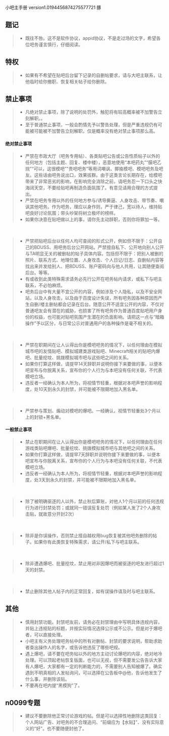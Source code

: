 小吧主手册 version1.0194456874275577721
豚

## 题记 
> - 既往不咎。这不是软件协议，appid协议，不是走过场的文字，希望各位吧务谨言慎行，仔细阅读。


        

## 特权 

> - 如果有不希望在贴吧后台留下记录的自删帖要求，请与大吧主联系，让他临时给你撤职、恢复相关帖子给你删除。

## 禁止事项 

> - 凡绝对禁止事项，除了说明的处罚外，触犯将有较高概率被不加警告立刻解职。。
> - 至于普通禁止事项，一般会酌情先予以警告处理，但是严重违规仍有可能被可能被不加警告立刻解职，仅是概率没有绝对禁止事项那么高。



#### 绝对禁止事项

    

> - 严禁在市政大厅（吧务专用帖）、各类贴吧公告或公告性质帖子以外的任何地方（包括主题、回复、楼中楼），恶意地使用“本吧药丸”“膜吧乙烷”“可以，这很模吧”"贵吧吧务”等用词嘲讽、揶揄模吧、模吧吧务及吧友。这些话由吧务说出口，效果拔群。由于这类言论长期存在，给模吧带来了非常恶劣的影响，在影响完全消除之前，请吧务忍一下口头之快海阔天空，不要给贴吧再制造负面氛围了。有意见请用合理的方式提出。
> - 严禁在吧务专用以外的任何地方参与/诱导撕逼、人身攻击、带节奏、嘲讽其他吧务。作为吧务，理应以身作则，严于律己，宽以待人，维持贴吧良好讨论氛围；带头吵架将树立极坏的榜样。
> - 如果你决意在贴吧做以上的事，请你先主动辞职，否则你将罪加一等。

　　
　　

> - 严禁把贴吧后台以任何人均可查阅的形式公开，例如但不限于：公开自己的BDUSS、用吧务后台公开网站。严禁擅自私下、公开地向别人公开与TA明显无关的被删帖的帖子具体内容。包括但不限于：把别人被删的照片、联系方式、地理位置、人身攻击、个人日记/日志、自删帖内容等找出来并发给别人、把BDUSS、账户密码向与他人共用，让其随便查阅后台。等等。
> - 有或收到此类特殊需求请务必先行公开在吧务帖内请求，或私下与吧主联系，不必怕麻烦。
> - 吧务后台中有大量不宜公开的内容，例如涉及个人隐私，以及不安全网站，以及人身攻击，以及由于百度设计失误，所有吧务因各种原因而产生自删/楼主删帖都会记录在后台。随意公开不适宜公开的内容，不仅对普通吧友会有潜在的威胁，也损害了所有吧务作为普通百度贴吧用户身份的权益，也可能对贴吧氛围产生潜在的负面影响。请把这一点与“暗箱操作”予以区分，与日常公示对普通用户的各种操作是毫不相关的。
        
　　
　　
　　
> - 严禁在职期间在让人认得出你是模吧吧务的情况下，以任何理由在模拟城市吧的友情贴吧、模拟城建类游戏贴吧、Minecraft相关的贴吧内爆吧、批量挖坟、挑拨模拟城市吧与这些吧之间的关系。
> - 如果你打算这样做，请提早14天辞职并说明你接下来要做的事，以便本吧宣布与你脱离关系，宣布你的个人行为与本吧没有任何关联，不代表模吧立场。
> - 违反者一经确认为本人所为，将视情节轻重，根据对本吧声誉的影响程度，处10天到永久的封禁，并可能被不限期地加入黑名单。
    
　　
> - 严禁参与策划、煽动对模吧的爆吧。一经确认，视情节轻重处3个月以上的封锁+黑名单。

        
#### 一般禁止事项
> - 禁止在职期间在让人认得出你是模吧吧务的情况下，以任何理由在任何游戏类贴吧爆吧、批量挖坟、挑拨模拟城市吧与其他吧之间的关系。
> - 如果你打算这样做，请提早7天辞职并说明你接下来要做的事，以便本吧宣布与你脱离关系，宣布你的个人行为与本吧没有任何关联，不代表模吧立场。
> - 违反者一经确认为本人所为，将视情节轻重，根据对本吧声誉的影响程度，处3天到永久的封禁，并可能被不限期地加入黑名单。

　　

> - 除了被明确驱逐的人以外，禁止秋后算账，对他人1个月以前的任何违规行为进行封禁处罚；或就同一错误反复处罚（例如某人发了2个人身攻击贴，就故意分开封2次）


　　
> - 除非是你误操作，否则禁止擅自越权用bug恢复被其他吧务删除的帖子。如果你有此类恢复特殊需求，请公开/私下与吧主联系。

　　
> - 除非遭遇爆吧、批量挖坟，禁止用对非因爆吧而被驱逐的吧友进行超过1天的封禁。

　　
> - 禁止删除其他人帖子内的正常回复，如有误操作请及时与吧主联系。

## 其他
> - 慎用封禁功能。封禁吧友前，请务必在封禁理由中写明具体违规内容，并贴上违规贴的标题，并按实际情况选择公示或不公示。但是对于爆吧者，可以直接处理。
> - 小吧主有义务处理吧务帖中的所有对删帖、封禁的要求说明，帮助求助者查出操作人的名字，或告诉他违反了哪些吧规。
> - 遇上爆吧，请不要在吧务帖以外的地方主动讨论爆吧的内容，绝对地冷处理。可以顶起老帖恢复版面，也可以无视，但不需要发公告告诉大家有人爆吧，大家都有一定的判断能力的，不需要别人告知被爆了。确实遇到不明真相的人发帖询问，可以选择在公告板中@他，告诉他发生了什么事，并删除该贴。
> - 不要再在吧内提“黑模狗”了。

## n0099专题
> - 建议不要删除他正常讨论游戏的帖。但是可以选择性地删除这类回复：个人网站广告、对吧务的不合理追问、“前缀应为【水贴】”、没有实际意义的“好”。也不要随便封他了。
